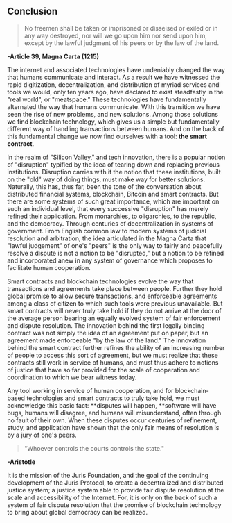 ## Conclusion

> No freemen shall be taken or imprisoned or disseised or exiled or in any way destroyed, nor will we go upon him nor send upon him, except by the lawful judgment of his peers or by the law of the land.

**-Article 39, Magna Carta \(1215\)**

The internet and associated technologies have undeniably changed the way that humans communicate and interact. As a result we have witnessed the rapid digitization, decentralization, and distribution of myriad services and tools we would, only ten years ago, have declared to exist steadfastly in the "real world", or "meatspace." These technologies have fundamentally alternated the way that humans communicate. With this transition we have seen the rise of new problems, and new solutions. Among those solutions we find blockchain technology, which gives us a simple but fundamentally different way of handling transactions between humans. And on the back of this fundamental change we now find ourselves with a tool: **the smart contract**.

In the realm of "Silicon Valley," and tech innovation, there is a popular notion of "disruption" typified by the idea of tearing down and replacing previous institutions. Disruption carries with it the notion that these institutions, built on the "old" way of doing things, must make way for better solutions. Naturally, this has, thus far, been the tone of the conversation about distributed financial systems, blockchain, Bitcoin and smart contracts. But there are some systems of such great importance, which are important on such an individual level, that every successive "disruption" has merely refined their application. From monarchies, to oligarchies, to the republic, and the democracy. Through centuries of decentralization in systems of government. From English common law to modern systems of judicial resolution and arbitration, the idea articulated in the Magna Carta that "lawful judgement" of one's "peers" is the only way to fairly and peacefully resolve a dispute is not a notion to be "disrupted," but a notion to be refined and incorporated anew in any system of governance which proposes to facilitate human cooperation.

Smart contracts and blockchain technologies evolve the way that transactions and agreements take place between people. Further they hold global promise to allow secure transactions, and enforceable agreements among a class of citizen to which such tools were previous unavailable. But smart contracts will never truly take hold if they do not arrive at the door of the average person bearing an equally evolved system of fair enforcement and dispute resolution. The innovation behind the first legally binding contract was not simply the idea of an agreement put on paper, but an agreement made enforceable "by the law of the land." The innovation behind the smart contract further refines the ability of an increasing number of people to access this sort of agreement, but we must realize that these contracts still work in service of humans, and must thus adhere to notions of justice that have so far provided for the scale of cooperation and coordination to which we bear witness today.

Any tool working in service of human cooperation, and for blockchain-based technologies and smart contracts to truly take hold, we must acknowledge this basic fact: **disputes will happen, **software will have bugs, humans will disagree, and humans will misunderstand, often through no fault of their own. When these disputes occur centuries of refinement, study, and application have shown that the only fair means of resolution is by a jury of one's peers.

> "Whoever controls the courts controls the state."

**-Aristotle**

It is the mission of the Juris Foundation, and the goal of the continuing development of the Juris Protocol, to create a decentralized and distributed justice system; a justice system able to provide fair dispute resolution at the scale and accessibility of the Internet. For, it is only on the back of such a system of fair dispute resolution that the promise of blockchain technology to bring about global democracy can be realized.

